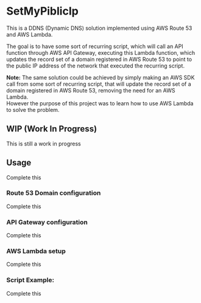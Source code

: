 # SetMyPiblicIp
This is a DDNS (Dynamic DNS) solution implemented using AWS Route 53 and AWS Lambda.

The goal is to have some sort of recurring script, which will call an API function through AWS API Gateway, executing this Lambda function, which updates the record set of a domain registered in AWS Route 53 to point to the public IP address of the network that executed the recurring script.

**Note:** The same solution could be achieved by simply making an AWS SDK call from some sort of recurring script, that will update the record set of a domain registered in AWS Route 53, removing the need for an AWS Lambda.  
However the purpose of this project was to learn how to use AWS Lambda to solve the problem.

## WIP (Work In Progress)
This is still a work in progress

## Usage
Complete this
### Route 53 Domain configuration
Complete this
### API Gateway configuration
Complete this
### AWS Lambda setup
Complete this
### Script Example:
Complete this